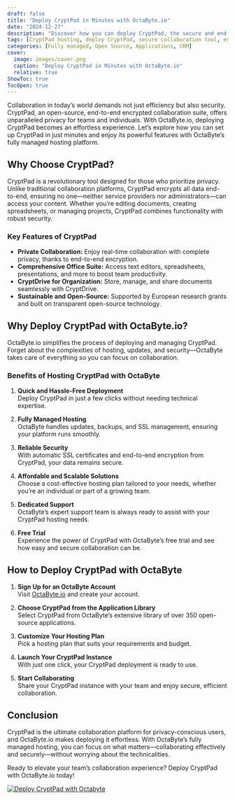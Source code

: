 ```yaml
---
draft: false
title: "Deploy CryptPad in Minutes with OctaByte.io"
date: "2024-12-27"
description: "Discover how you can deploy CryptPad, the secure and end-to-end encrypted collaboration suite, in just minutes with OctaByte.io’s fully managed hosting platform."
tags: [CryptPad hosting, deploy CryptPad, secure collaboration tool, end-to-end encryption, open-source hosting, OctaByte.io, managed CryptPad hosting]
categories: [Fully managed, Open Source, Applications, CRM]
cover:
  image: images/cover.png
  caption: "Deploy CryptPad in Minutes with OctaByte.io"
  relative: true
ShowToc: true
TocOpen: true
---
```

Collaboration in today’s world demands not just efficiency but also security. CryptPad, an open-source, end-to-end encrypted collaboration suite, offers unparalleled privacy for teams and individuals. With OctaByte.io, deploying CryptPad becomes an effortless experience. Let’s explore how you can set up CryptPad in just minutes and enjoy its powerful features with OctaByte’s fully managed hosting platform.  

## Why Choose CryptPad?  

CryptPad is a revolutionary tool designed for those who prioritize privacy. Unlike traditional collaboration platforms, CryptPad encrypts all data end-to-end, ensuring no one—neither service providers nor administrators—can access your content. Whether you’re editing documents, creating spreadsheets, or managing projects, CryptPad combines functionality with robust security.  

### Key Features of CryptPad  

- **Private Collaboration:** Enjoy real-time collaboration with complete privacy, thanks to end-to-end encryption.  
- **Comprehensive Office Suite:** Access text editors, spreadsheets, presentations, and more to boost team productivity.  
- **CryptDrive for Organization:** Store, manage, and share documents seamlessly with CryptDrive.  
- **Sustainable and Open-Source:** Supported by European research grants and built on transparent open-source technology.  

## Why Deploy CryptPad with OctaByte.io?  

OctaByte.io simplifies the process of deploying and managing CryptPad. Forget about the complexities of hosting, updates, and security—OctaByte takes care of everything so you can focus on collaboration.  

### Benefits of Hosting CryptPad with OctaByte  

1. **Quick and Hassle-Free Deployment**  
   Deploy CryptPad in just a few clicks without needing technical expertise.  

2. **Fully Managed Hosting**  
   OctaByte handles updates, backups, and SSL management, ensuring your platform runs smoothly.  

3. **Reliable Security**  
   With automatic SSL certificates and end-to-end encryption from CryptPad, your data remains secure.  

4. **Affordable and Scalable Solutions**  
   Choose a cost-effective hosting plan tailored to your needs, whether you’re an individual or part of a growing team.  

5. **Dedicated Support**  
   OctaByte’s expert support team is always ready to assist with your CryptPad hosting needs.  

6. **Free Trial**  
   Experience the power of CryptPad with OctaByte’s free trial and see how easy and secure collaboration can be.  

## How to Deploy CryptPad with OctaByte  

1. **Sign Up for an OctaByte Account**  
   Visit [OctaByte.io](https://octabyte.io) and create your account.  

2. **Choose CryptPad from the Application Library**  
   Select CryptPad from OctaByte’s extensive library of over 350 open-source applications.  

3. **Customize Your Hosting Plan**  
   Pick a hosting plan that suits your requirements and budget.  

4. **Launch Your CryptPad Instance**  
   With just one click, your CryptPad deployment is ready to use.  

5. **Start Collaborating**  
   Share your CryptPad instance with your team and enjoy secure, efficient collaboration.  

## Conclusion  

CryptPad is the ultimate collaboration platform for privacy-conscious users, and OctaByte.io makes deploying it effortless. With OctaByte’s fully managed hosting, you can focus on what matters—collaborating effectively and securely—without worrying about the technicalities.  

Ready to elevate your team’s collaboration experience? Deploy CryptPad with OctaByte.io today!  

[![Deploy CryptPad with Octabyte](/images/deploy-on-octabyte.png)](https://octabyte.io/fully-managed-open-source-services/applications/crm-erp/cryptpad)
